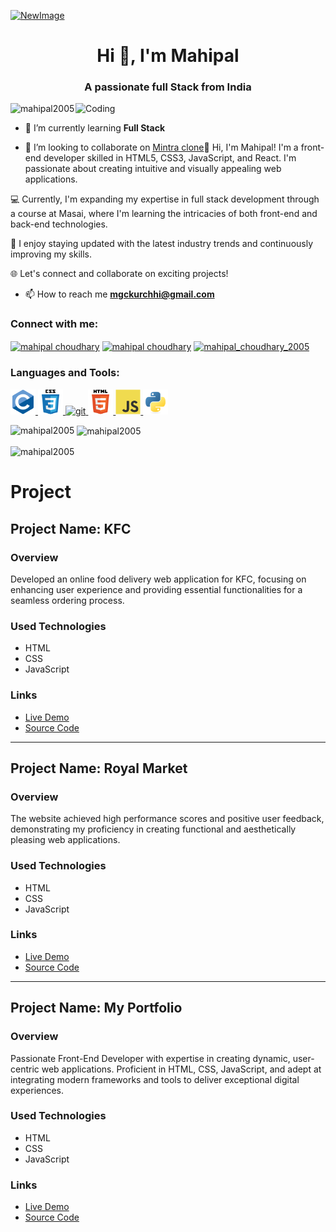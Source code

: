 
[![NewImage ](https://encrypted-tbn0.gstatic.com/images?q=tbn:ANd9GcSMIFGoXQer0nsZS3DXUsMCjTE1KOPKpmtMiQ&s)](https://rishavchanda.io)


<h1 align="center">Hi 👋, I'm Mahipal</h1>
<h3 align="center">A passionate full Stack  from India</h3>
<img align="right" alt="Coding" width="400" src="https://cdn.dribbble.com/users/330915/screenshots/3587000/10_coding_dribbble.gif">

<p align="left"> <img src="https://komarev.com/ghpvc/?username=mahipal2005&label=Profile%20views&color=0e75b6&style=flat" alt="mahipal2005" /> </p>

<!-- <p align="left"> <a href="https://twitter.com/" target="blank"><img src="https://img.shields.io/twitter/follow/?logo=twitter&style=for-the-badge" alt="" /></a> </p> -->

- 🌱 I’m currently learning **Full Stack**

- 👯 I’m looking to collaborate on [Mintra clone](https://dynamic-fudge-27fced.netlify.app/)👋 Hi, I'm Mahipal! I'm a front-end developer skilled in HTML5, CSS3, JavaScript, and React. I'm passionate about creating intuitive and visually appealing web applications.

💻 Currently, I'm expanding my expertise in full stack development through a course at Masai, where I'm learning the intricacies of both front-end and back-end technologies.

🚀 I enjoy staying updated with the latest industry trends and continuously improving my skills.

🌐 Let's connect and collaborate on exciting projects!

- 📫 How to reach me **mgckurchhi@gmail.com**

<h3 align="left">Connect with me:</h3>
<p align="left">
<a href="https://www.linkedin.com/in/mahipal-choudhary-mahi2005/" target="blank"><img align="center" src="https://raw.githubusercontent.com/rahuldkjain/github-profile-readme-generator/master/src/images/icons/Social/linked-in-alt.svg" alt="mahipal choudhary" height="30" width="40" /></a>
<a href="https://www.facebook.com/mahipal.choudhary.338658" target="blank"><img align="center" src="https://raw.githubusercontent.com/rahuldkjain/github-profile-readme-generator/master/src/images/icons/Social/facebook.svg" alt="mahipal choudhary" height="30" width="40" /></a>
<a href="https://www.instagram.com/mahipal_choudhary_2005/" target="blank"><img align="center" src="https://raw.githubusercontent.com/rahuldkjain/github-profile-readme-generator/master/src/images/icons/Social/instagram.svg" alt="mahipal_choudhary_2005" height="30" width="40" /></a>
</p>

<h3 align="left">Languages and Tools:</h3>
<p align="left"> <a href="https://www.cprogramming.com/" target="_blank" rel="noreferrer"> <img src="https://raw.githubusercontent.com/devicons/devicon/master/icons/c/c-original.svg" alt="c" width="40" height="40"/> </a> <a href="https://www.w3schools.com/css/" target="_blank" rel="noreferrer"> <img src="https://raw.githubusercontent.com/devicons/devicon/master/icons/css3/css3-original-wordmark.svg" alt="css3" width="40" height="40"/> </a> <a href="https://git-scm.com/" target="_blank" rel="noreferrer"> <img src="https://www.vectorlogo.zone/logos/git-scm/git-scm-icon.svg" alt="git" width="40" height="40"/> </a> <a href="https://www.w3.org/html/" target="_blank" rel="noreferrer"> <img src="https://raw.githubusercontent.com/devicons/devicon/master/icons/html5/html5-original-wordmark.svg" alt="html5" width="40" height="40"/> </a> <a href="https://developer.mozilla.org/en-US/docs/Web/JavaScript" target="_blank" rel="noreferrer"> <img src="https://raw.githubusercontent.com/devicons/devicon/master/icons/javascript/javascript-original.svg" alt="javascript" width="40" height="40"/> </a> <a href="https://www.python.org" target="_blank" rel="noreferrer"> <img src="https://raw.githubusercontent.com/devicons/devicon/master/icons/python/python-original.svg" alt="python" width="40" height="40"/> </a> </p>

<p><img align="left" src="https://github-readme-stats.vercel.app/api/top-langs?username=mahipal2005&show_icons=true&locale=en&layout=compact" alt="mahipal2005" /></p>

<p>&nbsp;<img align="center" src="https://github-readme-stats.vercel.app/api?username=mahipal2005&show_icons=true&locale=en" alt="mahipal2005" /></p>

<p><img align="center" src="https://github-readme-streak-stats.herokuapp.com/?user=mahipal2005&" alt="mahipal2005" /></p>



# Project

## Project Name: KFC

### Overview
Developed an online food delivery web application for KFC, focusing on enhancing user experience and providing essential functionalities for a seamless ordering process.

### Used Technologies
- HTML
- CSS
- JavaScript

### Links
- [Live Demo](https://grand-sunflower-529dbf.netlify.app/)
- [Source Code](https://github.com/Mahipal2005/Project/tree/main/kfcProject)

---

## Project Name: Royal Market

### Overview
The website achieved high performance scores and positive user feedback, demonstrating my proficiency in creating functional and aesthetically pleasing web applications.

### Used Technologies
- HTML
- CSS
- JavaScript

### Links
- [Live Demo](https://royalmarket.netlify.app/)
- [Source Code](https://github.com/Mahipal2005/My_first_project-Myntra/tree/main/Project.1)

---

## Project Name: My Portfolio

### Overview
Passionate Front-End Developer with expertise in creating dynamic, user-centric web applications. Proficient in HTML, CSS, JavaScript, and adept at integrating modern frameworks and tools to deliver exceptional digital experiences.

### Used Technologies
- HTML
- CSS
- JavaScript

### Links
- [Live Demo](#)
- [Source Code](#)

